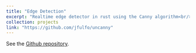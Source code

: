 ```yaml
---
title: "Edge Detection"
excerpt: "Realtime edge detector in rust using the Canny algorithm<br/><br/><img src='/images/church-edge.gif' style='width: 500px;'>"
collection: projects
link: "https://github.com/jfulfo/uncanny"
---
```


See the [Github repository](https://github.com/jfulfo/uncanny).
